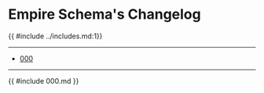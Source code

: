 # Empire Schema's Changelog

{{ #include ../includes.md:1}}

-----------------------------------
- [000](#000)

-----------------------------------
{{ #include 000.md }}
